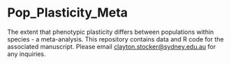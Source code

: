 # Pop_Plasticity_Meta
The extent that phenotypic plasticity differs between populations within species - a meta-analysis.
This repository contains data and R code for the associated manuscript. 
Please email clayton.stocker@sydney.edu.au for any inquiries.
